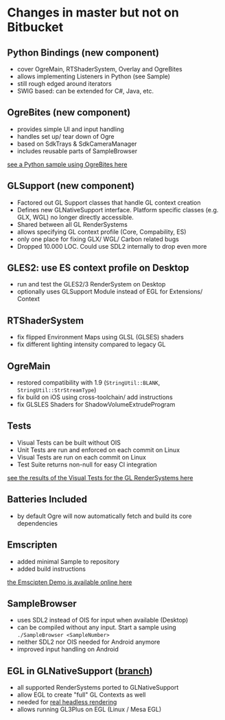 # Changes in master but not on Bitbucket

## Python Bindings (new component)
* cover OgreMain, RTShaderSystem, Overlay and OgreBites
* allows implementing Listeners in Python (see Sample)
* still rough edged around iterators
* SWIG based: can be extended for C#, Java, etc.

## OgreBites (new component)
* provides simple UI and input handling
* handles set up/ tear down of Ogre
* based on SdkTrays & SdkCameraManager
* includes reusable parts of SampleBrowser

[see a Python sample using OgreBites here](https://github.com/OGRECave/ogre/blob/master/Samples/Python/bites_sample.py)

## GLSupport (new component)
* Factored out GL Support classes that handle GL context creation
* Defines new GLNativeSupport interface. Platform specific classes (e.g. GLX, WGL) no longer directly accessible.
* Shared between all GL RenderSystems
* allows specifying GL context profile (Core, Compability, ES)
* only one place for fixing GLX/ WGL/ Carbon related bugs
* Dropped 10.000 LOC. Could use SDL2 internally to drop even more

## GLES2: use ES context profile on Desktop
* run and test the GLES2/3 RenderSystem on Desktop
* optionally uses GLSupport Module instead of EGL for Extensions/ Context

## RTShaderSystem
* fix flipped Environment Maps using GLSL (GLSES) shaders
* fix different lighting intensity compared to legacy GL

## OgreMain
* restored compatibility with 1.9 (`StringUtil::BLANK`, `StringUtil::StrStreamType`)
* fix build on iOS using cross-toolchain/ add instructions
* fix GLSLES Shaders for ShadowVolumeExtrudeProgram

## Tests
* Visual Tests can be built without OIS
* Unit Tests are run and enforced on each commit on Linux
* Visual Tests are run on each commit on Linux
* Test Suite returns non-null for easy CI integration

[see the results of the Visual Tests for the GL RenderSystems here](https://ogrecave.github.io/ogre/gl_status/)

## Batteries Included
* by default Ogre will now automatically fetch and build its core dependencies

## Emscripten
* added minimal Sample to repository
* added build instructions

[the Emscipten Demo is available online here](https://ogrecave.github.io/ogre/emscripten/)

## SampleBrowser
* uses SDL2 instead of OIS for input when available (Desktop)
* can be compiled without any input. Start a sample using `./SampleBrowser <SampleNumber>`
* neither SDL2 nor OIS needed for Android anymore
* improved input handling on Android

## EGL in GLNativeSupport ([branch](https://github.com/OGRECave/ogre/pull/185))
* all supported RenderSystems ported to GLNativeSupport 
* allow EGL to create "full" GL Contexts as well
* needed for [real headless rendering](http://devblogs.nvidia.com/parallelforall/egl-eye-opengl-visualization-without-x-server/)
* allows running GL3Plus on EGL (Linux / Mesa EGL)
